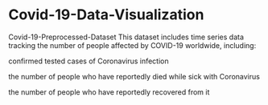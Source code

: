 # Covid-19-Data-Visualization
Covid-19-Preprocessed-Dataset
This dataset includes time series data tracking the number of people affected by COVID-19 worldwide, including:

confirmed tested cases of Coronavirus infection

the number of people who have reportedly died while sick with Coronavirus

the number of people who have reportedly recovered from it


